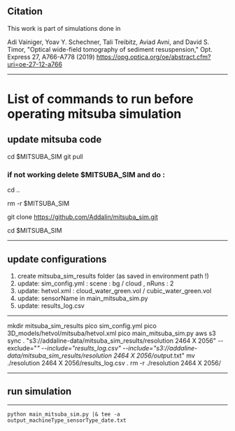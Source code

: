 Citation
---
This work is part of simulations done in 

Adi Vainiger, Yoav Y. Schechner, Tali Treibitz, Aviad Avni, and David S. Timor, "Optical wide-field tomography of sediment resuspension," Opt. Express 27, A766-A778 (2019)
https://opg.optica.org/oe/abstract.cfm?uri=oe-27-12-a766


---------------------------------------------------------------
# List of commands to run before operating mitsuba simulation 

##                      update mitsuba code                    
cd $MITSUBA_SIM
git pull 

### if not working delete $MITSUBA_SIM and do : 
cd ..

rm -r $MITSUBA_SIM

git clone https://github.com/Addalin/mitsuba_sim.git

cd $MITSUBA_SIM


---------------------------------------------------------------
##                    update configurations                 
1. create mitsuba_sim_results folder (as saved in environment path !)
2. update: sim_config.yml : scene : bg / cloud , nRuns : 2 
3. update: hetvol.xml : cloud_water_green.vol / cubic_water_green.vol
4. update: sensorName in main_mitsuba_sim.py
5. update: results_log.csv

---------------------------------------------------------------

mkdir mitsuba_sim_results
pico sim_config.yml
pico 3D_models/hetvol/mitsuba/hetvol.xml
pico main_mitsuba_sim.py
aws s3 sync . "s3://addaline-data/mitsuba_sim_results/resolution 2464 X 2056" --exclude="*" --include="results_log.csv" --include="s3://addaline-data/mitsuba_sim_results/resolution 2464 X 2056/output*.txt"
mv ./resolution 2464 X 2056/results_log.csv .
rm -r ./resolution 2464 X 2056/

---------------------------------------------------------------
##                     run simulation                          #
---------------------------------------------------------------
`python main_mitsuba_sim.py |& tee -a output_machineType_sensorType_date.txt`

